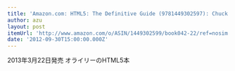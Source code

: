 ```yaml
---
title: 'Amazon.com: HTML5: The Definitive Guide (9781449302597): Chuck Musciano, Bill Kennedy, Estelle Weyl: Books'
author: azu
layout: post
itemUrl: 'http://www.amazon.com/o/ASIN/1449302599/book042-22/ref=nosim'
date: '2012-09-30T15:00:00.000Z'
---
```

2013年3月22日発売 オライリーのHTML5本
